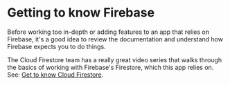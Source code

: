 # Getting to know Firebase
Before working too in-depth or adding features to an app that relies on Firebase, it's a good idea to review the documentation and understand how Firebase expects you to do things.

The Cloud Firestore team has a really great video series that walks through the basics of working with Firebase's Firestore, which this app relies on. See: [Get to know Cloud Firestore](https://www.youtube.com/playlist?list=PLl-K7zZEsYLluG5MCVEzXAQ7ACZBCuZgZ).
